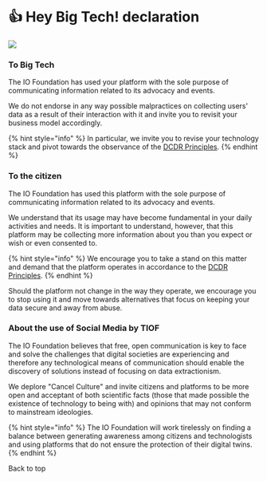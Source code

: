 # 👍 Hey Big Tech! declaration



![](http://tiof.click/TIOFWikiHeader)

### To Big Tech

The IO Foundation has used your platform with the sole purpose of communicating information related to its advocacy and events.

We do not endorse in any way possible malpractices on collecting users' data as a result of their interaction with it and invite you to revisit your business model accordingly.

{% hint style="info" %}
In particular, we invite you to revise your technology stack and pivot towards the observance of the [DCDR Principles](https://tiof.click/DCDRPrinciples).
{% endhint %}

### To the citizen

The IO Foundation has used this platform with the sole purpose of communicating information related to its advocacy and events.

We understand that its usage may have become fundamental in your daily activities and needs. It is important to understand, however, that this platform may be collecting more information about you than you expect or wish or even consented to.

{% hint style="info" %}
We encourage you to take a stand on this matter and demand that the platform operates in accordance to the [DCDR Principles](https://tiof.click/DCDRPrinciples).
{% endhint %}

Should the platform not change in the way they operate, we encourage you to stop using it and move towards alternatives that focus on keeping your data secure and away from abuse.

### About the use of Social Media by TIOF

The IO Foundation believes that free, open communication is key to face and solve the challenges that digital societies are experiencing and therefore any technological means of communication should enable the discovery of solutions instead of focusing on data extractionism.

We deplore "Cancel Culture" and invite citizens and platforms to be more open and acceptant of both scientific facts (those that made possible the existence of technology to being with) and opinions that may not conform to mainstream ideologies.

{% hint style="info" %}
The IO Foundation will work tirelessly on finding a balance between generating awareness among citizens and technologists and using platforms that do not ensure the protection of their digital twins.
{% endhint %}

Back to top
